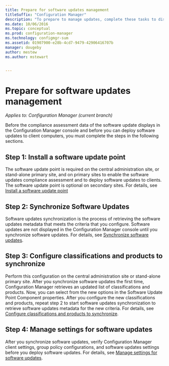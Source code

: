 ```yaml
---
title: Prepare for software updates management
titleSuffix: "Configuration Manager"
description: "To prepare to manage updates, complete these tasks to display compliance assessment data in the Configuration Manager console."
ms.date: 10/06/2016
ms.topic: conceptual
ms.prod: configuration-manager
ms.technology: configmgr-sum
ms.assetid: 01907900-e28b-4cd7-9479-42906416707b
manager: dougeby
author: mestew
ms.author: mstewart


---
```


# Prepare for software updates management

*Applies to: Configuration Manager (current branch)*

Before the compliance assessment data of the software update displays in the Configuration Manager console and before you can deploy software updates to client computers, you must complete the steps in the following sections.

## Step 1: Install a software update point  
The software update point is required on the central administration site, or stand-alone primary site, and on primary sites to enable the software updates compliance assessment and to deploy software updates to clients. The software update point is optional on secondary sites. For details, see [Install a software update point](install-a-software-update-point.md)  

## Step 2: Synchronize Software Updates
Software updates synchronization is the process of retrieving the software updates metadata that meets the criteria that you configure. Software updates are not displayed in the Configuration Manager console until you synchronize software updates. For details, see [Synchronize software updates](synchronize-software-updates.md).   

## Step 3: Configure classifications and products to synchronize
Perform this configuration on the central administration site or stand-alone primary site. After you synchronize software updates the first time, Configuration Manager retrieves an updated list of classifications and products. Now, you can select from the new options in the Software Update Point Component properties. After you configure the new classifications and products, repeat step 2 to start software updates synchronization to retrieve software updates metadata for the new criteria. For details, see [Configure classifications and products to synchronize](configure-classifications-and-products.md).

## Step 4: Manage settings for software updates
After you synchronize software updates, verify Configuration Manager client settings, group policy configurations, and software updates settings before you deploy software updates. For details, see [Manage settings for software updates](manage-settings-for-software-updates.md).
